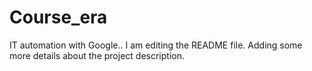 # Course_era
IT automation with Google..
I am editing the README file. Adding some more details about the project description.

